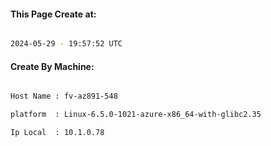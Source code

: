 
   
#### This Page Create at:

```bash

2024-05-29 - 19:57:52 UTC

```

#### Create By Machine:

```bash

Host Name : fv-az891-548

platform  : Linux-6.5.0-1021-azure-x86_64-with-glibc2.35

Ip Local  : 10.1.0.78

```

